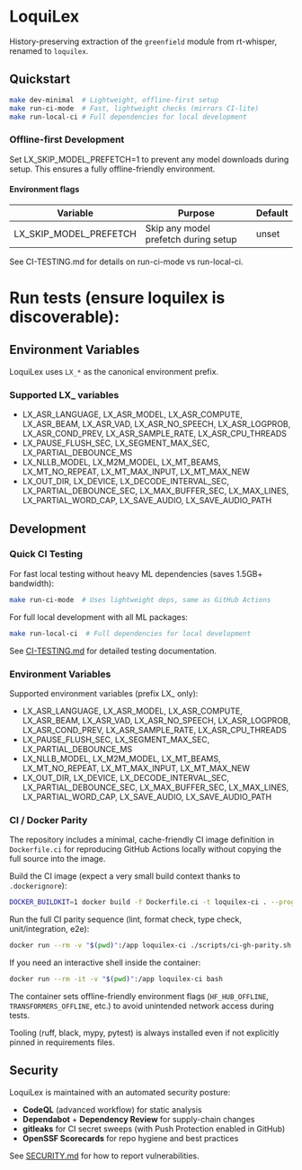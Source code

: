 # LoquiLex

History-preserving extraction of the `greenfield` module from rt-whisper, renamed to `loquilex`.

## Quickstart

```bash
make dev-minimal  # Lightweight, offline-first setup
make run-ci-mode  # Fast, lightweight checks (mirrors CI-lite)
make run-local-ci # Full dependencies for local development
```

### Offline-first Development

Set LX_SKIP_MODEL_PREFETCH=1 to prevent any model downloads during setup. This ensures a fully offline-friendly environment.

#### Environment flags

| Variable              | Purpose                              | Default |
|-----------------------|--------------------------------------|---------|
| LX_SKIP_MODEL_PREFETCH | Skip any model prefetch during setup | unset   |

See CI-TESTING.md for details on run-ci-mode vs run-local-ci.

# Run tests (ensure loquilex is discoverable):

## Environment Variables

LoquiLex uses `LX_*` as the canonical environment prefix.

### Supported LX_ variables
- LX_ASR_LANGUAGE, LX_ASR_MODEL, LX_ASR_COMPUTE, LX_ASR_BEAM, LX_ASR_VAD, LX_ASR_NO_SPEECH, LX_ASR_LOGPROB, LX_ASR_COND_PREV, LX_ASR_SAMPLE_RATE, LX_ASR_CPU_THREADS
- LX_PAUSE_FLUSH_SEC, LX_SEGMENT_MAX_SEC, LX_PARTIAL_DEBOUNCE_MS
- LX_NLLB_MODEL, LX_M2M_MODEL, LX_MT_BEAMS, LX_MT_NO_REPEAT, LX_MT_MAX_INPUT, LX_MT_MAX_NEW
- LX_OUT_DIR, LX_DEVICE, LX_DECODE_INTERVAL_SEC, LX_PARTIAL_DEBOUNCE_SEC, LX_MAX_BUFFER_SEC, LX_MAX_LINES, LX_PARTIAL_WORD_CAP, LX_SAVE_AUDIO, LX_SAVE_AUDIO_PATH

## Development

### Quick CI Testing

For fast local testing without heavy ML dependencies (saves 1.5GB+ bandwidth):

```bash
make run-ci-mode  # Uses lightweight deps, same as GitHub Actions
```

For full local development with all ML packages:

```bash
make run-local-ci  # Full dependencies for local development
```

See [CI-TESTING.md](CI-TESTING.md) for detailed testing documentation.

### Environment Variables

Supported environment variables (prefix LX_ only):
- LX_ASR_LANGUAGE, LX_ASR_MODEL, LX_ASR_COMPUTE, LX_ASR_BEAM, LX_ASR_VAD, LX_ASR_NO_SPEECH, LX_ASR_LOGPROB, LX_ASR_COND_PREV, LX_ASR_SAMPLE_RATE, LX_ASR_CPU_THREADS
- LX_PAUSE_FLUSH_SEC, LX_SEGMENT_MAX_SEC, LX_PARTIAL_DEBOUNCE_MS
- LX_NLLB_MODEL, LX_M2M_MODEL, LX_MT_BEAMS, LX_MT_NO_REPEAT, LX_MT_MAX_INPUT, LX_MT_MAX_NEW
- LX_OUT_DIR, LX_DEVICE, LX_DECODE_INTERVAL_SEC, LX_PARTIAL_DEBOUNCE_SEC, LX_MAX_BUFFER_SEC, LX_MAX_LINES, LX_PARTIAL_WORD_CAP, LX_SAVE_AUDIO, LX_SAVE_AUDIO_PATH

### CI / Docker Parity

The repository includes a minimal, cache-friendly CI image definition in `Dockerfile.ci` for reproducing GitHub Actions locally without copying the full source into the image.

Build the CI image (expect a very small build context thanks to `.dockerignore`):

```bash
DOCKER_BUILDKIT=1 docker build -f Dockerfile.ci -t loquilex-ci . --progress=plain
```

Run the full CI parity sequence (lint, format check, type check, unit/integration, e2e):

```bash
docker run --rm -v "$(pwd)":/app loquilex-ci ./scripts/ci-gh-parity.sh
```

If you need an interactive shell inside the container:

```bash
docker run --rm -it -v "$(pwd)":/app loquilex-ci bash
```

The container sets offline-friendly environment flags (`HF_HUB_OFFLINE`, `TRANSFORMERS_OFFLINE`, etc.) to avoid unintended network access during tests.

Tooling (ruff, black, mypy, pytest) is always installed even if not explicitly pinned in requirements files.

## Security

LoquiLex is maintained with an automated security posture:
- **CodeQL** (advanced workflow) for static analysis
- **Dependabot** + **Dependency Review** for supply-chain changes
- **gitleaks** for CI secret sweeps (with Push Protection enabled in GitHub)
- **OpenSSF Scorecards** for repo hygiene and best practices

See [SECURITY.md](./SECURITY.md) for how to report vulnerabilities.
